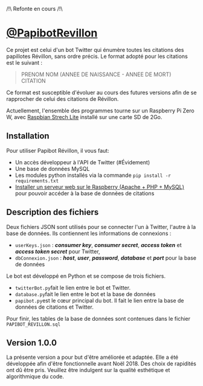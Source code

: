 /!\ Refonte en cours /!\

# [@PapibotRevillon](https://twitter.com/PapibotRevillon)

Ce projet est celui d'un bot Twitter qui énumère toutes les citations des papillotes Révillon, sans ordre précis. Le format adopté pour les citations est le suivant : 

> PRENOM NOM (ANNEE DE NAISSANCE - ANNEE DE MORT)
> CITATION

Ce format est susceptible d'évoluer au cours des futures versions afin de se rapprocher de celui des citations de Révillon.

Actuellement, l'ensemble des programmes tourne sur un Raspberry Pi Zero W, avec [Raspbian Strech Lite](https://www.raspberrypi.org/downloads/raspbian/)  installé sur une carte SD de 2Go.

## Installation

Pour utiliser Papibot Révillon, il vous faut:
 * Un accès développeur à l'API de Twitter (#Évidement)
 * Une base de données MySQL
 * Les modules python installés via la commande `pip install -r requirements.txt`
 * [Installer un serveur web sur le Raspberry (Apache + PHP + MySQL)](https://raspberry-pi.fr/installer-serveur-web-raspberry-lamp/) pour pouvoir accéder à la base de données de citations

 ## Description des fichiers

Deux fichiers JSON sont utilisés pour se connecter l'un à Twitter, l'autre à la base de données. Ils contiennent les informations de connexions :

 * `userKeys.json` : **_consumer key_**, **_consumer secret_**, **_access token_** et **_access token secret_** pour Twitter, 
 * `dbConnexion.json` : **_host_**, **_user_**, **_password_**, **_database_** et **_port_** pour la base de données

Le bot est développé en Python et se compose de trois fichiers. 

 - `twitterBot.py`fait le lien entre le bot et Twitter.
 - `database.py`fait le lien entre le bot et la base de données
 - `papibot.py`est le cœur principal du bot. Il fait le lien entre la base de données de citations et Twitter.

Pour finir, les tables de la base de données sont contenues dans le fichier `PAPIBOT_REVILLON.sql`

## Version 1.0.0

La présente version a pour but d'être améliorée et adaptée. Elle a été développée afin d'être fonctionnelle avant Noël 2018. Des choix de rapidités ont dû être pris. Veuillez être indulgent sur la qualité esthétique et algorithmique du code.
